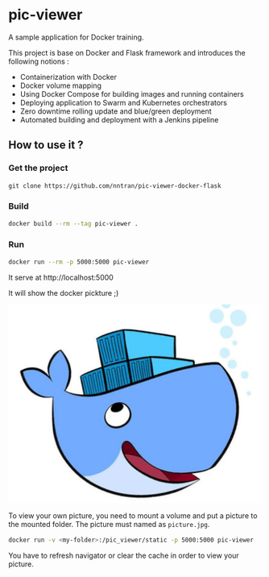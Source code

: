 # pic-viewer

A sample application for Docker training. 

This project is base on Docker and Flask framework and introduces the following notions :

* Containerization with Docker
* Docker volume mapping
* Using Docker Compose for building images and running containers
* Deploying application to Swarm and Kubernetes orchestrators
* Zero downtime rolling update and blue/green deployment
* Automated building and deployment with a Jenkins pipeline


## How to use it ?

### Get the project

```
git clone https://github.com/nntran/pic-viewer-docker-flask
```

### Build

```sh
docker build --rm --tag pic-viewer .
```

### Run

```sh
docker run --rm -p 5000:5000 pic-viewer
```

It serve at http://localhost:5000

It will show the docker pickture ;)

[![](./static/photo.jpg)](http://localhost:5000)


To view your own picture, you need to mount a volume and put a picture to the mounted folder. The picture must named as `picture.jpg`.

```sh
docker run -v <my-folder>:/pic_viewer/static -p 5000:5000 pic-viewer
```

You have to refresh navigator or clear the cache in order to view your picture.

